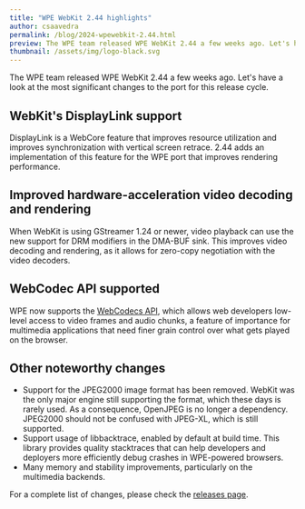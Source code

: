 ```yaml
---
title: "WPE WebKit 2.44 highlights"
author: csaavedra
permalink: /blog/2024-wpewebkit-2.44.html
preview: The WPE team released WPE WebKit 2.44 a few weeks ago. Let's have a look at the most significant changes to the port for this release cycle.
thumbnail: /assets/img/logo-black.svg
---
```

The WPE team released WPE WebKit 2.44 a few weeks ago. Let's have a look at the most significant changes to the port for this release cycle.

## WebKit's DisplayLink support

DisplayLink is a WebCore feature that improves resource utilization and improves synchronization with vertical screen retrace. 2.44 adds an implementation of this feature for the WPE port that improves rendering performance.

## Improved hardware-acceleration video decoding and rendering

When WebKit is using GStreamer 1.24 or newer, video playback can use the new support for DRM modifiers in the DMA-BUF sink. This improves video decoding and rendering, as it allows for zero-copy negotiation with the video decoders.

## WebCodec API supported

WPE now supports the [WebCodecs API](https://developer.mozilla.org/en-US/docs/Web/API/WebCodecs_API), which allows web developers low-level access to video frames and audio chunks, a feature of importance for multimedia applications that need finer grain control over what gets played on the browser.

## Other noteworthy changes

* Support for the JPEG2000 image format has been removed. WebKit was the only major engine still supporting the format, which these days is rarely used. As a consequence, OpenJPEG is no longer a dependency. JPEG2000 should not be confused with JPEG-XL, which is still supported.
* Support usage of libbacktrace, enabled by default at build time. This library provides quality stacktraces that can help developers and deployers more efficiently debug crashes in WPE-powered browsers.
* Many memory and stability improvements, particularly on the multimedia backends.

For a complete list of changes, please check the [releases page](https://wpewebkit.org/release/).
